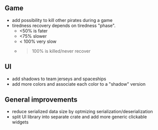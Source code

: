## Game

-   add possibility to kill other pirates during a game
-   tiredness recovery depends on tiredness "phase".
    -   <50% is fater
    -   <75% slower
    -   < 100% very slow
    -   > 100% is killed/never recover

## UI

-   add shadows to team jerseys and spaceships
-   add more colors and associate each color to a "shadow" version

## General improvements

-   reduce serialized data size by optmizing serialization/deserialization
-   split UI library into separate crate and add more generic clickable widgets
